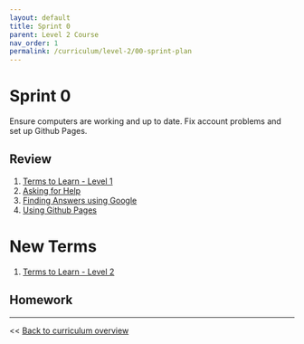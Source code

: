 ```yaml
---
layout: default
title: Sprint 0
parent: Level 2 Course
nav_order: 1
permalink: /curriculum/level-2/00-sprint-plan
---
```



# Sprint 0
Ensure computers are working and up to date. Fix account problems and set up Github Pages.

## Review
1. [Terms to Learn - Level 1](../../modules/terms-to-learn/level-1)
2. [Asking for Help](../../modules/asking-for-help)
3. [Finding Answers using Google](../../modules/finding-answers-using-google)
4. [Using Github Pages](../../modules/using-github-pages)

# New Terms
1. [Terms to Learn - Level 2](../../modules/terms-to-learn/level-2) 


## Homework

---
<< [Back to curriculum overview](../level-2)
